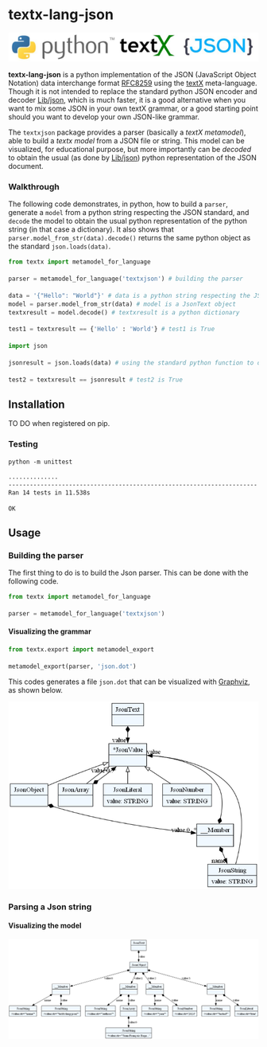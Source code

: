 # textx-lang-json

![logos](./img/logos.jpg)

**textx-lang-json** is a python implementation of the JSON (JavaScript Object Notation) data interchange format [RFC8259](https://www.rfc-editor.org/rfc/rfc8259) using the [textX](https://textx.github.io/textX/) meta-language. Though it is not intended to replace the standard python JSON encoder and decoder [Lib/json](https://docs.python.org/3/library/json.html), which is much faster, it is a good alternative when you want to mix some JSON in your own textX grammar, or a good starting point should you want to develop your own JSON-like grammar.

The `textxjson` package provides a parser (basically a *textX* *metamodel*), able to build a *textx* *model* from a JSON file or string. This model can be visualized, for educational purpose, but more importantly can be *decoded* to obtain the usual (as done by [Lib/json](https://docs.python.org/3/library/json.html)) python representation of the JSON document.

### Walkthrough

The following code demonstrates, in python, how to build a `parser`, generate a `model` from a python string respecting the JSON standard, and `decode` the model to obtain the usual python representation of the python string (in that case a dictionary). It also shows that `parser.model_from_str(data).decode()` returns the same python object as the standard `json.loads(data)`.

```python
from textx import metamodel_for_language

parser = metamodel_for_language('textxjson') # building the parser

data = '{"Hello": "World"}' # data is a python string respecting the JSON format
model = parser.model_from_str(data) # model is a JsonText object
textxresult = model.decode() # textxresult is a python dictionary

test1 = textxresult == {'Hello' : 'World'} # test1 is True

import json

jsonresult = json.loads(data) # using the standard python function to decode data

test2 = textxresult == jsonresult # test2 is True
```



## Installation

TO DO when registered on pip.

### Testing

```
python -m unittest
```
```
..............
----------------------------------------------------------------------
Ran 14 tests in 11.538s

OK
```


## Usage

### Building the parser

The first thing to do is to build the Json parser. This can be done with the following code.

```python
from textx import metamodel_for_language

parser = metamodel_for_language('textxjson')
```

#### Visualizing the grammar

```python
from textx.export import metamodel_export

metamodel_export(parser, 'json.dot')
```
This codes generates a file `json.dot` that can be visualized with [Graphviz](https://graphviz.org/), as shown below.

![parser](./img/json.png)

### Parsing a Json string

#### Visualizing the model

![model](./img/model.png)



